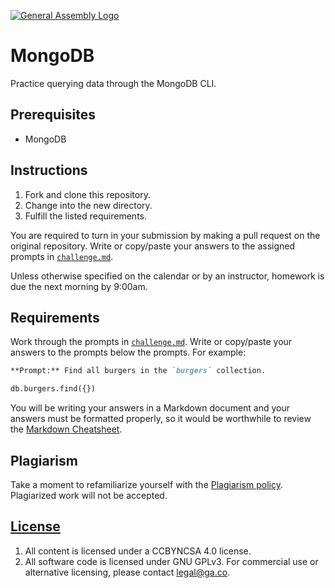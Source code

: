 [![General Assembly Logo](https://camo.githubusercontent.com/1a91b05b8f4d44b5bbfb83abac2b0996d8e26c92/687474703a2f2f692e696d6775722e636f6d2f6b6538555354712e706e67)](https://generalassemb.ly/education/web-development-immersive)

# MongoDB

Practice querying data through the MongoDB CLI.

## Prerequisites

* MongoDB

## Instructions

1. Fork and clone this repository.
1. Change into the new directory.
1. Fulfill the listed requirements.

You are required to turn in your submission by making a pull request on the
original repository. Write or copy/paste your answers to the assigned prompts in
[`challenge.md`](challenge.md).

Unless otherwise specified on the calendar or by an instructor, homework is due
the next morning by 9:00am.

## Requirements

Work through the prompts in [`challenge.md`](challenge.md). Write or
copy/paste your answers to the prompts below the prompts. For example:

```md
**Prompt:** Find all burgers in the `burgers` collection.

db.burgers.find({})
```

You will be writing your answers in a Markdown document and your answers must be
formatted properly, so it would be worthwhile to review the [Markdown
Cheatsheet](https://github.com/adam-p/markdown-here/wiki/Markdown-Cheatsheet).

## Plagiarism

Take a moment to refamiliarize yourself with the [Plagiarism policy](https://git.generalassemb.ly/DC-WDI/Administrative/blob/master/plagiarism.md). Plagiarized work will not be accepted.

## [License](LICENSE)

1.  All content is licensed under a CC­BY­NC­SA 4.0 license.
1.  All software code is licensed under GNU GPLv3. For commercial use or
    alternative licensing, please contact legal@ga.co.
